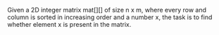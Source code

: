 Given a 2D integer matrix mat[][] of size n x m, where every row and column is sorted in increasing order and a number x, the task is to find whether element x is present in the matrix.
